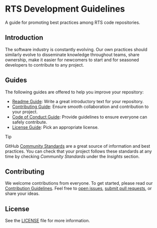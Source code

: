 # RTS Development Guidelines

A guide for promoting best practices among RTS code repositories.

## Introduction

The software industry is constantly evolving. Our own practices should similarly evolve to disseminate knowledge throughout teams, share ownership, make it easier for newcomers to start and for seasoned developers to contribute to any project.

## Guides

The following guides are offered to help you improve your repository:

- [Readme Guide](docs/guides/README_GUIDE.md): Write a great introductory text for your repository.
- [Contributing Guide](docs/guides/CONTRIBUTING_GUIDE.md): Ensure smooth collaboration and contribution to your project.
- [Code of Conduct Guide](docs/guides/CODE_OF_CONDUCT_GUIDE.md): Provide guidelines to ensure everyone can safely contribute.
- [License Guide](docs/guides/LICENSE_GUIDE.md): Pick an appropriate license.

> [!TIP]
> GitHub [Community Standards](https://opensource.guide/) are a great source of information and best practices. You can check that your project follows these standards at any time by checking _Community Standards_ under the _Insights_ section.

## Contributing

We welcome contributions from everyone. To get started, please read our [Contribution Guidelines](docs/CONTRIBUTING.md). Feel free to [open issues](https://github.com/SRGSSR/guilde-plateformes-propres/issues/new), [submit pull requests](https://github.com/SRGSSR/guilde-plateformes-propres/compare), or share your ideas.

## License

See the [LICENSE](LICENSE) file for more information.
